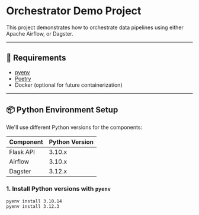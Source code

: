 # Orchestrator Demo Project

This project demonstrates how to orchestrate data pipelines using either Apache Airflow, or Dagster.

---

## 🧰 Requirements

- [pyenv](https://github.com/pyenv/pyenv)
- [Poetry](https://python-poetry.org/)
- Docker (optional for future containerization)

---

## 📦 Python Environment Setup

We'll use different Python versions for the components:

| Component | Python Version |
|----------|----------------|
| Flask API | 3.10.x |
| Airflow   | 3.10.x |
| Dagster   | 3.12.x |

### 1. Install Python versions with `pyenv`

```
pyenv install 3.10.14
pyenv install 3.12.3
```